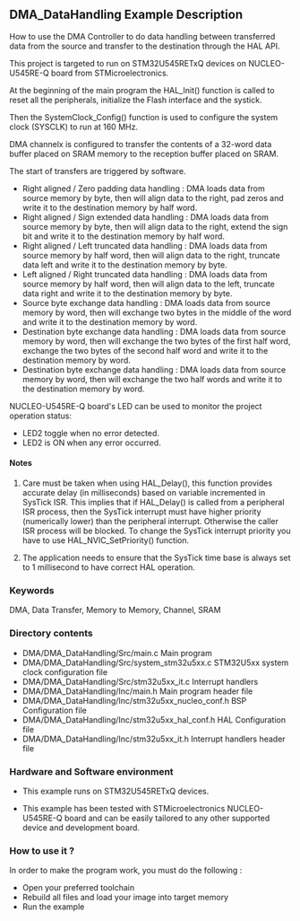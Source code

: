 ## <b>DMA_DataHandling Example Description</b>

How to use the DMA Controller to do data handling between transferred data from the source and transfer to
the destination through the HAL API.

This project is targeted to run on STM32U545RETxQ devices on NUCLEO-U545RE-Q board from STMicroelectronics.

At the beginning of the main program the HAL_Init() function is called to reset
all the peripherals, initialize the Flash interface and the systick.

Then the SystemClock_Config() function is used to configure the system clock (SYSCLK)
to run at 160 MHz.

DMA channelx is configured to transfer the contents of a 32-word data
buffer placed on SRAM memory to the reception buffer placed on SRAM.

The start of transfers are triggered by software.

 - Right aligned / Zero padding data handling : DMA loads data from source memory by byte, then will align
   data to the right, pad zeros and write it to the destination memory by half word.
 - Right aligned / Sign extended data handling : DMA loads data from source memory by byte, then will align
   data to the right, extend the sign bit and write it to the destination memory by half word.
 - Right aligned / Left truncated data handling : DMA loads data from source memory by half word, then will
   align data to the right, truncate data left and write it to the destination memory by byte.
 - Left aligned / Right truncated data handling : DMA loads data from source memory by half word, then will
   align data to the left, truncate data right and write it to the destination memory by byte.
 - Source byte exchange data handling : DMA loads data from source memory by word, then will exchange
   two bytes in the middle of the word and write it to the destination memory by word.
 - Destination byte exchange data handling : DMA loads data from source memory by word, then will exchange
   the two bytes of the first half word, exchange the two bytes of the second half word and write it to the
   destination memory by word.
 - Destination byte exchange data handling : DMA loads data from source memory by word, then will exchange
   the two half words and write it to the destination memory by word.

NUCLEO-U545RE-Q board's LED can be used to monitor the project operation status:

 - LED2 toggle when no error detected.
 - LED2 is ON when any error occurred.

#### <b>Notes</b>

 1. Care must be taken when using HAL_Delay(), this function provides accurate delay (in milliseconds)
    based on variable incremented in SysTick ISR. This implies that if HAL_Delay() is called from
    a peripheral ISR process, then the SysTick interrupt must have higher priority (numerically lower)
    than the peripheral interrupt. Otherwise the caller ISR process will be blocked.
    To change the SysTick interrupt priority you have to use HAL_NVIC_SetPriority() function.

 2. The application needs to ensure that the SysTick time base is always set to 1 millisecond
    to have correct HAL operation.

### <b>Keywords</b>

DMA, Data Transfer, Memory to Memory, Channel, SRAM

### <b>Directory contents</b>

  - DMA/DMA_DataHandling/Src/main.c                  Main program
  - DMA/DMA_DataHandling/Src/system_stm32u5xx.c      STM32U5xx system clock configuration file
  - DMA/DMA_DataHandling/Src/stm32u5xx_it.c          Interrupt handlers
  - DMA/DMA_DataHandling/Inc/main.h                  Main program header file
  - DMA/DMA_DataHandling/Inc/stm32u5xx_nucleo_conf.h BSP Configuration file
  - DMA/DMA_DataHandling/Inc/stm32u5xx_hal_conf.h    HAL Configuration file
  - DMA/DMA_DataHandling/Inc/stm32u5xx_it.h          Interrupt handlers header file

### <b>Hardware and Software environment</b>

  - This example runs on STM32U545RETxQ devices.

  - This example has been tested with STMicroelectronics NUCLEO-U545RE-Q
    board and can be easily tailored to any other supported device
    and development board.

### <b>How to use it ?</b>

In order to make the program work, you must do the following :

 - Open your preferred toolchain
 - Rebuild all files and load your image into target memory
 - Run the example

